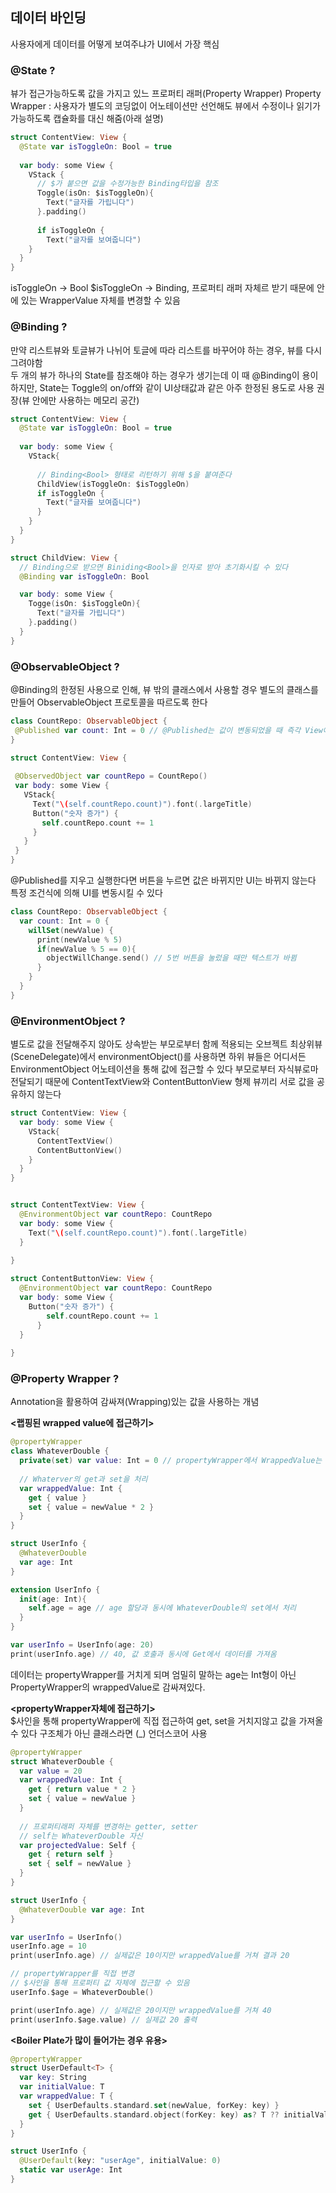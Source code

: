 ## 데이터 바인딩 
사용자에게 데이터를 어떻게 보여주냐가 UI에서 가장 핵심

### @State ?
뷰가 접근가능하도록 값을 가지고 있느 프로퍼티 래퍼(Property Wrapper)
Property Wrapper : 사용자가 별도의 코딩없이 어노테이션만 선언해도 뷰에서 수정이나 읽기가 가능하도록 캡슐화를 대신 해줌(아래 설명)

```swift
struct ContentView: View {
  @State var isToggleOn: Bool = true
  
  var body: some View {
    VStack {
      // $가 붙으면 값을 수정가능한 Binding타입을 참조
      Toggle(isOn: $isToggleOn){
        Text("글자를 가립니다")
      }.padding()
    
      if isToggleOn {
        Text("글자를 보여줍니다")
    }
  }
}
```
isToggleOn -> Bool
$isToggleOn -> Binding<Bool>, 프로퍼티 래퍼 자체르 받기 때문에 안에 있는 WrapperValue 자체를 변경할 수 있음

### @Binding ?
만약 리스트뷰와 토글뷰가 나뉘어 토글에 따라 리스트를 바꾸어야 하는 경우, 뷰를 다시 그려야함  
두 개의 뷰가 하나의 State를 참조해야 하는 경우가 생기는데 이 때 @Binding이 용이  
하지만, State는 Toggle의 on/off와 같이 UI상태값과 같은 아주 한정된 용도로 사용 권장(뷰 안에만 사용하는 메모리 공간)

```swift
struct ContentView: View {
  @State var isToggleOn: Bool = true
  
  var body: some View {
    VStack{
      
      // Binding<Bool> 형태로 리턴하기 위해 $을 붙여준다
      ChildView(isToggleOn: $isToggleOn)
      if isToggleOn {
        Text("글자를 보여줍니다")
      }
    }
  }
}

struct ChildView: View {
  // Binding으로 받으면 Biniding<Bool>을 인자로 받아 초기화시킬 수 있다
  @Binding var isToggleOn: Bool

  var body: some View {
    Togge(isOn: $isToggleOn){
      Text("글자를 가립니다")
    }.padding()
  }
}

```

### @ObservableObject ?
@Binding의 한정된 사용으로 인해, 뷰 밖의 클래스에서 사용할 경우 별도의 클래스를 만들어 ObservableObject 프로토콜을 따르도록 한다  
 ```swift
 class CountRepo: ObservableObject {
  @Published var count: Int = 0 // @Published는 값이 변동되었을 때 즉각 View에게 알려주는 어노테이션
 }
 
 struct ContentView: View {
  
  @ObservedObject var countRepo = CountRepo()
  var body: some View {
    VStack{
      Text("\(self.countRepo.count)").font(.largeTitle)
      Button("숫자 증가") {
        self.countRepo.count += 1
      }
    }
  }
 }
 ```

@Published를 지우고 실행한다면 버튼을 누르면 값은 바뀌지만 UI는 바뀌지 않는다  
특정 조건식에 의해 UI를 변동시킬 수 있다

```swift
class CountRepo: ObservableObject {
  var count: Int = 0 {
    willSet(newValue) {
      print(newValue % 5)
      if(newValue % 5 == 0){
        objectWillChange.send() // 5번 버튼을 눌렀을 때만 텍스트가 바뀜
      }
    }
  }
}

```

### @EnvironmentObject ?
별도로 값을 전달해주지 않아도 상속받는 부모로부터 함께 적용되는 오브젝트
최상위뷰(SceneDelegate)에서 environmentObject()를 사용하면 하위 뷰들은 어디서든 EnvironmentObject 어노테이션을 통해 값에 접근할 수 있다
부모로부터 자식뷰로마 전달되기 때문에 ContentTextView와 ContentButtonView 형제 뷰끼리 서로 값을 공유하지 않는다 
```swift
struct ContentView: View {
  var body: some View {
    VStack{
      ContentTextView()
      ContentButtonView()
    }
  }
}


struct ContentTextView: View {
  @EnvironmentObject var countRepo: CountRepo
  var body: some View {
    Text("\(self.countRepo.count)").font(.largeTitle)
  }
  
}

struct ContentButtonView: View {
  @EnvironmentObject var countRepo: CountRepo
  var body: some View {
    Button("숫자 증가") {
        self.countRepo.count += 1
      }
  }
  
}

```

### @Property Wrapper ?
Annotation을 활용하여 감싸져(Wrapping)있는 값을 사용하는 개념

**<랩핑된 wrapped value에 접근하기>**

```swift
@propertyWrapper
class WhateverDouble {
  private(set) var value: Int = 0 // propertyWrapper에서 WrappedValue는 반드시 구현해야 한다 
  
  // Whaterver의 get과 set을 처리
  var wrappedValue: Int {
    get { value }
    set { value = newValue * 2 }
  }
}

struct UserInfo {
  @WhateverDouble
  var age: Int
}

extension UserInfo {
  init(age: Int){
    self.age = age // age 할당과 동시에 WhateverDouble의 set에서 처리
  }  
}

var userInfo = UserInfo(age: 20)
print(userInfo.age) // 40, 값 호출과 동시에 Get에서 데이터를 가져옴
```
데이터는 propertyWrapper를 거치게 되며 엄밀히 말하는 age는 Int형이 아닌 PropertyWrapper의 wrappedValue로 감싸져있다.

**<propertyWrapper자체에 접근하기>**   
$사인을 통해 propertyWrapper에 직접 접근하여 get, set을 거치지않고 값을 가져올 수 있다
구조체가 아닌 클래스라면 (_) 언더스코어 사용

```swift
@propertyWrapper
struct WhateverDouble {
  var value = 20
  var wrappedValue: Int {
    get { return value * 2 }
    set { value = newValue }
  }
  
  // 프로퍼티래퍼 자체를 변경하는 getter, setter
  // self는 WhateverDouble 자신
  var projectedValue: Self {
    get { return self }
    set { self = newValue }
  }
}

struct UserInfo {
  @WhateverDouble var age: Int
}

var userInfo = UserInfo()
userInfo.age = 10 
print(userInfo.age) // 실제값은 10이지만 wrappedValue를 거쳐 결과 20

// propertyWrapper를 직접 변경
// $사인을 통해 프로퍼티 값 자체에 접근할 수 있음
userInfo.$age = WhateverDouble()

print(userInfo.age) // 실제값은 20이지만 wrappedValue를 거쳐 40
print(userInfo.$age.value) // 실제값 20 출력

```

**<Boiler Plate가 많이 들어가는 경우 유용>**  

```swift
@propertyWrapper
struct UserDefault<T> {
  var key: String
  var initialValue: T
  var wrappedValue: T {
    set { UserDefaults.standard.set(newValue, forKey: key) }
    get { UserDefaults.standard.object(forKey: key) as? T ?? initialValue }
  }
}

struct UserInfo {
  @UserDefault(key: "userAge", initialValue: 0)
  static var userAge: Int
}


```











